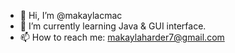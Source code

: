 - 👋 Hi, I’m @makaylacmac
- 🌱 I’m currently learning Java & GUI interface.
- 📫 How to reach me: makaylaharder7@gmail.com

<!---
makaylacmac/makaylacmac is a ✨ special ✨ repository because its `README.md` (this file) appears on your GitHub profile.
You can click the Preview link to take a look at your changes.
--->
